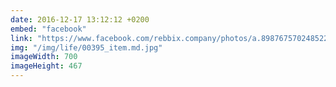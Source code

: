 ```yaml
---
date: 2016-12-17 13:12:12 +0200
embed: "facebook"
link: "https://www.facebook.com/rebbix.company/photos/a.898767570248522.1073741842.192737880851498/898769530248326/?type=3&theater"
img: "/img/life/00395_item.md.jpg"
imageWidth: 700
imageHeight: 467
---
```

